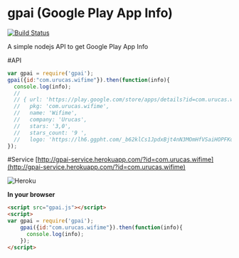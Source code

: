 # gpai (Google Play App Info)
[![Build Status](https://travis-ci.org/Urucas/googleplay-app-info-api.svg)](https://travis-ci.org/Urucas/googleplay-app-info-api)

A simple nodejs API to get Google Play App Info

#API
```javascript
var gpai = require('gpai');
gpai({id:"com.urucas.wifime"}).then(function(info){
  console.log(info);
  // 
  // { url: 'https://play.google.com/store/apps/details?id=com.urucas.wifime',
  //   pkg: 'com.urucas.wifime',
  //   name: 'Wifime',
  //   company: 'Urucas',
  //   stars: '3,0',
  //   stars_count: '9 ',
  //   logo: 'https://lh6.ggpht.com/_b62klCs1JpdxBjt4nN3MOmHfVSaiHOPFKqVdB9Efgybe1FarmZn9Q92qLDdxGMjOg=w300' }
});
```

#Service
[http://gpai-service.herokuapp.com/?id=com.urucas.wifime](http://gpai-service.herokuapp.com/?id=com.urucas.wifime)

![Heroku](https://heroku-badge.herokuapp.com/?app=gpai-service)

**In your browser**
```html
<script src="gpai.js"></script>
<script>
var gpai = require('gpai');
    gpai({id:"com.urucas.wifime"}).then(function(info){
      console.log(info);
    });
</script>
```

